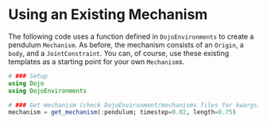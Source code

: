 # Using an Existing Mechanism
The following code uses a function defined in `DojoEnvironments` to create a pendulum `Mechanism`. As before, the mechanism consists of an `Origin`, a `body`, and a `JointConstraint`. You can, of course, use these existing templates as a starting point for your own `Mechanism`s.

```julia
# ### Setup
using Dojo
using DojoEnvironments

# ### Get mechanism (check DojoEnvironment/mechanisms files for kwargs)
mechanism = get_mechanism(:pendulum; timestep=0.02, length=0.75) 
```
